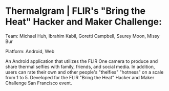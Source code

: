 Thermalgram | FLIR's "Bring the Heat" Hacker and Maker Challenge: 
=========

Team: Michael Huh, Ibrahim Kabil, Goretti Campbell, Ssurey Moon, Missy Bur

Platform: Android, Web

An Android application that utilizes the FLIR One camera to produce and share thermal selfies with family, friends, and social media. In addition, users can rate their own and other people's "thelfies" "hotness" on a scale from 1 to 5. Developed for the FLIR "Bring the Heat" Hacker and Maker Challenge San Francisco event. 

